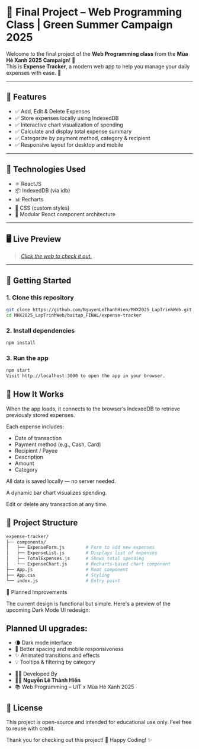 
# 🌿 Final Project – Web Programming Class | Green Summer Campaign 2025

Welcome to the final project of the **Web Programming class** from the **Mùa Hè Xanh 2025 Campaign**! 🚀  
This is **Expense Tracker**, a modern web app to help you manage your daily expenses with ease. 💸

---

## 📌 Features

- ✅ Add, Edit & Delete Expenses  
- ✅ Store expenses locally using IndexedDB  
- ✅ Interactive chart visualization of spending  
- ✅ Calculate and display total expense summary  
- ✅ Categorize by payment method, category & recipient  
- ✅ Responsive layout for desktop and mobile  

---

## 🧩 Technologies Used

- ⚛️ ReactJS
- 📦 IndexedDB (via idb)
- 📊 Recharts
- 🎨 CSS (custom styles)
- 🧱 Modular React component architecture

---

## 🖥️ Live Preview

> [_Click the web to check it out._](http://localhost:3000/)

---

## 🚀 Getting Started

### 1. Clone this repository
```bash
git clone https://github.com/NguyenLeThanhHien/MHX2025_LapTrinhWeb.git
cd MHX2025_LapTrinhWeb/baitap_FINAL/expense-tracker
```
### 2. Install dependencies
```bash
npm install
```
### 3. Run the app
```bash
npm start
Visit http://localhost:3000 to open the app in your browser.
```

## 🧠 How It Works
When the app loads, it connects to the browser’s IndexedDB to retrieve previously stored expenses.

Each expense includes:

* Date of transaction
* Payment method (e.g., Cash, Card)
* Recipient / Payee
* Description
* Amount
* Category

All data is saved locally — no server needed.

A dynamic bar chart visualizes spending.

Edit or delete any transaction at any time.

## 📂 Project Structure
```bash
expense-tracker/
├── components/
│   ├── ExpenseForm.js        # Form to add new expenses
│   ├── ExpenseList.js        # Displays list of expenses
│   ├── TotalExpenses.js      # Shows total spending
│   └── ExpenseChart.js       # Recharts-based chart component
├── App.js                    # Root component
├── App.css                   # Styling
└── index.js                  # Entry point
```

🎨 Planned Improvements

The current design is functional but simple. Here's a preview of the upcoming Dark Mode UI redesign:

## Planned UI upgrades:
- 🌘 Dark mode interface
- 📱 Better spacing and mobile responsiveness
- ✨ Animated transitions and effects
- 💡 Tooltips & filtering by category


* 🧑‍💻 Developed By
* 👨‍💻 **Nguyễn Lê Thành Hiển**
* 📚 Web Programming – UIT x Mùa Hè Xanh 2025

## 📜 License
This project is open-source and intended for educational use only.
Feel free to reuse with credit.

Thank you for checking out this project! 🌱
Happy Coding! ✨